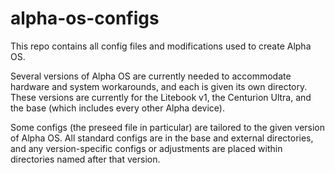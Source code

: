 # alpha-os-configs
This repo contains all config files and modifications used to create Alpha OS.

Several versions of Alpha OS are currently needed to accommodate hardware and 
system workarounds, and each is given its own directory.  These versions are 
currently for the Litebook v1, the Centurion Ultra, and the base (which 
includes every other Alpha device).

Some configs (the preseed file in particular) are tailored to the given 
version of Alpha OS.  All standard configs are in the base and external 
directories, and any version-specific configs or adjustments are placed within 
directories named after that version.
